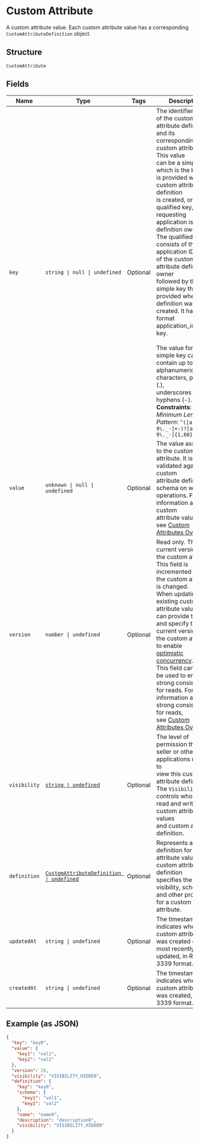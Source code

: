 <!-- Optimized: 2025-10-06 -->
<!-- RPM: 1.6.2.1.1.6.2.1_custom-attribute_20251006 -->
<!-- Session: E2E RPM DNA Application -->
<!-- AOM: RND (Reggie & Dro) -->
<!-- COI: TECHNOLOGY -->
<!-- RPM: HIGH -->
<!-- ACTION: BUILD -->


# Custom Attribute

A custom attribute value. Each custom attribute value has a corresponding
`CustomAttributeDefinition` object.

## Structure

`CustomAttribute`

## Fields

| Name | Type | Tags | Description |
|  --- | --- | --- | --- |
| `key` | `string \| null \| undefined` | Optional | The identifier<br>of the custom attribute definition and its corresponding custom attributes. This value<br>can be a simple key, which is the key that is provided when the custom attribute definition<br>is created, or a qualified key, if the requesting<br>application is not the definition owner. The qualified key consists of the application ID<br>of the custom attribute definition owner<br>followed by the simple key that was provided when the definition was created. It has the<br>format application_id:simple key.<br><br>The value for a simple key can contain up to 60 alphanumeric characters, periods (.),<br>underscores (_), and hyphens (-).<br>**Constraints**: *Minimum Length*: `1`, *Pattern*: `^([a-zA-Z0-9\._-]+:)?[a-zA-Z0-9\._-]{1,60}$` |
| `value` | `unknown \| null \| undefined` | Optional | The value assigned to the custom attribute. It is validated against the custom<br>attribute definition's schema on write operations. For more information about custom<br>attribute values,<br>see [Custom Attributes Overview](https://developer.squareup.com/docs/devtools/customattributes/overview). |
| `version` | `number \| undefined` | Optional | Read only. The current version of the custom attribute. This field is incremented when the custom attribute is changed.<br>When updating an existing custom attribute value, you can provide this field<br>and specify the current version of the custom attribute to enable<br>[optimistic concurrency](https://developer.squareup.com/docs/build-basics/common-api-patterns/optimistic-concurrency).<br>This field can also be used to enforce strong consistency for reads. For more information about strong consistency for reads,<br>see [Custom Attributes Overview](https://developer.squareup.com/docs/devtools/customattributes/overview). |
| `visibility` | [`string \| undefined`](../../doc/models/custom-attribute-definition-visibility.md) | Optional | The level of permission that a seller or other applications requires to<br>view this custom attribute definition.<br>The `Visibility` field controls who can read and write the custom attribute values<br>and custom attribute definition. |
| `definition` | [`CustomAttributeDefinition \| undefined`](../../doc/models/custom-attribute-definition.md) | Optional | Represents a definition for custom attribute values. A custom attribute definition<br>specifies the key, visibility, schema, and other properties for a custom attribute. |
| `updatedAt` | `string \| undefined` | Optional | The timestamp that indicates when the custom attribute was created or was most recently<br>updated, in RFC 3339 format. |
| `createdAt` | `string \| undefined` | Optional | The timestamp that indicates when the custom attribute was created, in RFC 3339 format. |

## Example (as JSON)

```json
{
  "key": "key0",
  "value": {
    "key1": "val1",
    "key2": "val2"
  },
  "version": 20,
  "visibility": "VISIBILITY_HIDDEN",
  "definition": {
    "key": "key0",
    "schema": {
      "key1": "val1",
      "key2": "val2"
    },
    "name": "name0",
    "description": "description0",
    "visibility": "VISIBILITY_HIDDEN"
  }
}
```
